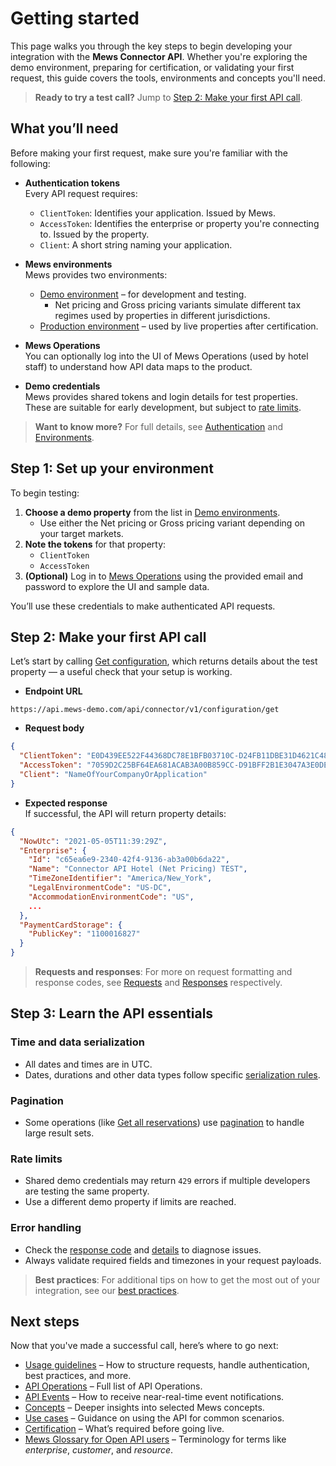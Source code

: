 # Getting started

This page walks you through the key steps to begin developing your integration with the __Mews Connector API__. Whether you're exploring the demo environment, preparing for certification, or validating your first request, this guide covers the tools, environments and concepts you'll need.

> **Ready to try a test call?** Jump to [Step 2: Make your first API call](#step-2-make-your-first-api-call).

## What you’ll need

Before making your first request, make sure you're familiar with the following:

- **Authentication tokens**<br>
  Every API request requires:
  - `ClientToken`: Identifies your application. Issued by Mews.
  - `AccessToken`: Identifies the enterprise or property you're connecting to. Issued by the property.
  - `Client`: A short string naming your application.

- **Mews environments**<br>
  Mews provides two environments:
  - [Demo environment](../guidelines/environments.md#demo-environment) – for development and testing.
    - Net pricing and Gross pricing variants simulate different tax regimes used by properties in different jurisdictions.
  - [Production environment](../guidelines/environments.md#production-environment) – used by live properties after certification.

- **Mews Operations**<br>
  You can optionally log into the UI of Mews Operations (used by hotel staff) to understand how API data maps to the product.

- **Demo credentials**<br>
  Mews provides shared tokens and login details for test properties. These are suitable for early development, but subject to [rate limits](../guidelines/requests.md#request-limits).

> **Want to know more?** For full details, see [Authentication](../guidelines/authentication.md) and [Environments](../guidelines/environments.md).

## Step 1: Set up your environment

To begin testing:

1. **Choose a demo property** from the list in [Demo environments](../guidelines/environments.md#demo-environments).
   - Use either the Net pricing or Gross pricing variant depending on your target markets.
2. **Note the tokens** for that property:
   - `ClientToken`
   - `AccessToken`
3. **(Optional)** Log in to [Mews Operations](https://app.mews-demo.com) using the provided email and password to explore the UI and sample data.

You’ll use these credentials to make authenticated API requests.

## Step 2: Make your first API call

Let’s start by calling [Get configuration](../operations/configuration.md#get-configuration), which returns details about the test property — a useful check that your setup is working.

- **Endpoint URL**

```
https://api.mews-demo.com/api/connector/v1/configuration/get
```

- **Request body**
```json
{
  "ClientToken": "E0D439EE522F44368DC78E1BFB03710C-D24FB11DBE31D4621C4817E028D9E1D",
  "AccessToken": "7059D2C25BF64EA681ACAB3A00B859CC-D91BFF2B1E3047A3E0DEC1D57BE1382",
  "Client": "NameOfYourCompanyOrApplication"
}
```

- **Expected response**  
If successful, the API will return property details:
```json
{
  "NowUtc": "2021-05-05T11:39:29Z",
  "Enterprise": {
    "Id": "c65ea6e9-2340-42f4-9136-ab3a00b6da22",
    "Name": "Connector API Hotel (Net Pricing) TEST",
    "TimeZoneIdentifier": "America/New_York",
    "LegalEnvironmentCode": "US-DC",
    "AccommodationEnvironmentCode": "US",
    ...
  },
  "PaymentCardStorage": {
    "PublicKey": "1100016827"
  }
}
```

> **Requests and responses**: For more on request formatting and response codes, see [Requests](../guidelines/requests.md) and [Responses](../guidelines/responses.md) respectively.

## Step 3: Learn the API essentials

### Time and data serialization
- All dates and times are in UTC.
- Dates, durations and other data types follow specific [serialization rules](../guidelines/serialization.md).

### Pagination
- Some operations (like [Get all reservations](../operations/reservations.md#get-all-reservations-2023-06-06)) use [pagination](../guidelines/pagination.md) to handle large result sets.

### Rate limits
- Shared demo credentials may return `429` errors if multiple developers are testing the same property.
- Use a different demo property if limits are reached.

### Error handling
- Check the [response code](../guidelines/responses.md#response-codes) and [details](../guidelines/responses.md#error-response-details) to diagnose issues.
- Always validate required fields and timezones in your request payloads.

> **Best practices**: For additional tips on how to get the most out of your integration, see our [best practices](../guidelines/best-practices.md).

## Next steps

Now that you've made a successful call, here’s where to go next:

- [Usage guidelines](../guidelines/README.md) – How to structure requests, handle authentication, best practices, and more.
- [API Operations](../operations/README.md) – Full list of API Operations.
- [API Events](../events/README.md) – How to receive near-real-time event notifications.
- [Concepts](../concepts/README.md) – Deeper insights into selected Mews concepts.
- [Use cases](../use-cases/README.md) – Guidance on using the API for common scenarios.
- [Certification](../your-journey/certification.md) – What’s required before going live.
- [Mews Glossary for Open API users](https://help.mews.com/s/article/Mews-Glossary-for-Open-API-users?language=en_US) – Terminology for terms like *enterprise*, *customer*, and *resource*.
